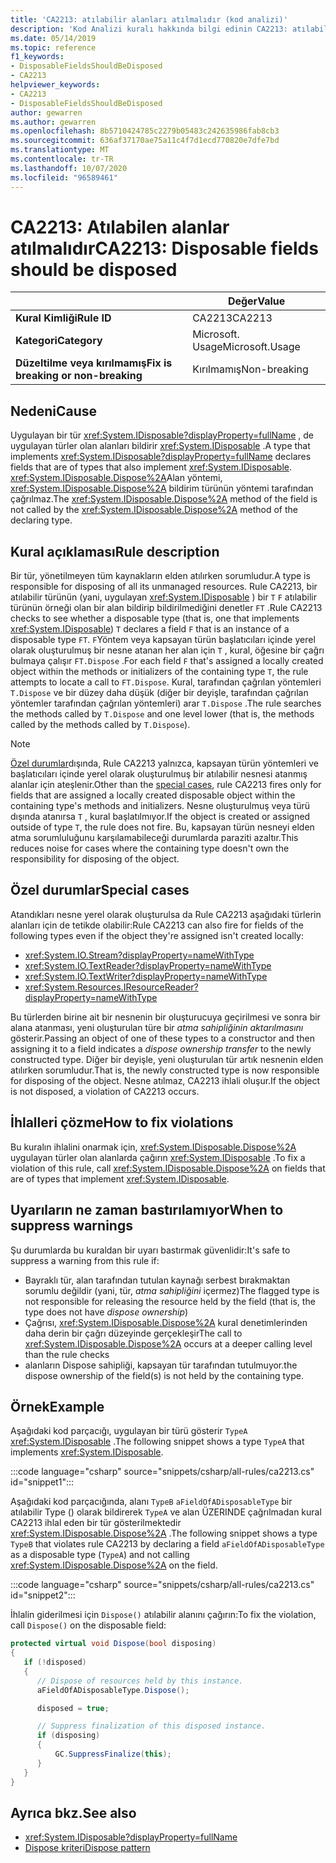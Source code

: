 ```yaml
---
title: 'CA2213: atılabilir alanları atılmalıdır (kod analizi)'
description: 'Kod Analizi kuralı hakkında bilgi edinin CA2213: atılabilir alanları atılmalıdır'
ms.date: 05/14/2019
ms.topic: reference
f1_keywords:
- DisposableFieldsShouldBeDisposed
- CA2213
helpviewer_keywords:
- CA2213
- DisposableFieldsShouldBeDisposed
author: gewarren
ms.author: gewarren
ms.openlocfilehash: 8b5710424785c2279b05483c242635986fab8cb3
ms.sourcegitcommit: 636af37170ae75a11c4f7d1ecd770820e7dfe7bd
ms.translationtype: MT
ms.contentlocale: tr-TR
ms.lasthandoff: 10/07/2020
ms.locfileid: "96589461"
---
```

# <a name="ca2213-disposable-fields-should-be-disposed"></a><span data-ttu-id="5e53a-103">CA2213: Atılabilen alanlar atılmalıdır</span><span class="sxs-lookup"><span data-stu-id="5e53a-103">CA2213: Disposable fields should be disposed</span></span>

| | <span data-ttu-id="5e53a-104">Değer</span><span class="sxs-lookup"><span data-stu-id="5e53a-104">Value</span></span> |
|-|-|
| <span data-ttu-id="5e53a-105">**Kural Kimliği**</span><span class="sxs-lookup"><span data-stu-id="5e53a-105">**Rule ID**</span></span> |<span data-ttu-id="5e53a-106">CA2213</span><span class="sxs-lookup"><span data-stu-id="5e53a-106">CA2213</span></span>|
| <span data-ttu-id="5e53a-107">**Kategori**</span><span class="sxs-lookup"><span data-stu-id="5e53a-107">**Category**</span></span> |<span data-ttu-id="5e53a-108">Microsoft. Usage</span><span class="sxs-lookup"><span data-stu-id="5e53a-108">Microsoft.Usage</span></span>|
| <span data-ttu-id="5e53a-109">**Düzeltilme veya kırılmamış**</span><span class="sxs-lookup"><span data-stu-id="5e53a-109">**Fix is breaking or non-breaking**</span></span> |<span data-ttu-id="5e53a-110">Kırılmamış</span><span class="sxs-lookup"><span data-stu-id="5e53a-110">Non-breaking</span></span>|

## <a name="cause"></a><span data-ttu-id="5e53a-111">Nedeni</span><span class="sxs-lookup"><span data-stu-id="5e53a-111">Cause</span></span>

<span data-ttu-id="5e53a-112">Uygulayan bir tür <xref:System.IDisposable?displayProperty=fullName> , de uygulayan türler olan alanları bildirir <xref:System.IDisposable> .</span><span class="sxs-lookup"><span data-stu-id="5e53a-112">A type that implements <xref:System.IDisposable?displayProperty=fullName> declares fields that are of types that also implement <xref:System.IDisposable>.</span></span> <span data-ttu-id="5e53a-113"><xref:System.IDisposable.Dispose%2A>Alan yöntemi, <xref:System.IDisposable.Dispose%2A> bildirim türünün yöntemi tarafından çağrılmaz.</span><span class="sxs-lookup"><span data-stu-id="5e53a-113">The <xref:System.IDisposable.Dispose%2A> method of the field is not called by the <xref:System.IDisposable.Dispose%2A> method of the declaring type.</span></span>

## <a name="rule-description"></a><span data-ttu-id="5e53a-114">Kural açıklaması</span><span class="sxs-lookup"><span data-stu-id="5e53a-114">Rule description</span></span>

<span data-ttu-id="5e53a-115">Bir tür, yönetilmeyen tüm kaynakların elden atılırken sorumludur.</span><span class="sxs-lookup"><span data-stu-id="5e53a-115">A type is responsible for disposing of all its unmanaged resources.</span></span> <span data-ttu-id="5e53a-116">Rule CA2213, bir atılabilir türünün (yani, uygulayan <xref:System.IDisposable> ) bir `T` `F` atılabilir türünün örneği olan bir alan bildirip bildirilmediğini denetler `FT` .</span><span class="sxs-lookup"><span data-stu-id="5e53a-116">Rule CA2213 checks to see whether a disposable type (that is, one that implements <xref:System.IDisposable>) `T` declares a field `F` that is an instance of a disposable type `FT`.</span></span> <span data-ttu-id="5e53a-117">`F`Yöntem veya kapsayan türün başlatıcıları içinde yerel olarak oluşturulmuş bir nesne atanan her alan için `T` , kural, öğesine bir çağrı bulmaya çalışır `FT.Dispose` .</span><span class="sxs-lookup"><span data-stu-id="5e53a-117">For each field `F` that's assigned a locally created object within the methods or initializers of the containing type `T`, the rule attempts to locate a call to `FT.Dispose`.</span></span> <span data-ttu-id="5e53a-118">Kural, tarafından çağrılan yöntemleri `T.Dispose` ve bir düzey daha düşük (diğer bir deyişle, tarafından çağrılan yöntemler tarafından çağrılan yöntemleri) arar `T.Dispose` .</span><span class="sxs-lookup"><span data-stu-id="5e53a-118">The rule searches the methods called by `T.Dispose` and one level lower (that is, the methods called by the methods called by `T.Dispose`).</span></span>

> [!NOTE]
> <span data-ttu-id="5e53a-119">[Özel durumlar](#special-cases)dışında, Rule CA2213 yalnızca, kapsayan türün yöntemleri ve başlatıcıları içinde yerel olarak oluşturulmuş bir atılabilir nesnesi atanmış alanlar için ateşlenir.</span><span class="sxs-lookup"><span data-stu-id="5e53a-119">Other than the [special cases](#special-cases), rule CA2213 fires only for fields that are assigned a locally created disposable object within the containing type's methods and initializers.</span></span> <span data-ttu-id="5e53a-120">Nesne oluşturulmuş veya türü dışında atanırsa `T` , kural başlatılmıyor.</span><span class="sxs-lookup"><span data-stu-id="5e53a-120">If the object is created or assigned outside of type `T`, the rule does not fire.</span></span> <span data-ttu-id="5e53a-121">Bu, kapsayan türün nesneyi elden atma sorumluluğunu karşılamabileceği durumlarda paraziti azaltır.</span><span class="sxs-lookup"><span data-stu-id="5e53a-121">This reduces noise for cases where the containing type doesn't own the responsibility for disposing of the object.</span></span>

## <a name="special-cases"></a><span data-ttu-id="5e53a-122">Özel durumlar</span><span class="sxs-lookup"><span data-stu-id="5e53a-122">Special cases</span></span>

<span data-ttu-id="5e53a-123">Atandıkları nesne yerel olarak oluşturulsa da Rule CA2213 aşağıdaki türlerin alanları için de tetikde olabilir:</span><span class="sxs-lookup"><span data-stu-id="5e53a-123">Rule CA2213 can also fire for fields of the following types even if the object they're assigned isn't created locally:</span></span>

- <xref:System.IO.Stream?displayProperty=nameWithType>
- <xref:System.IO.TextReader?displayProperty=nameWithType>
- <xref:System.IO.TextWriter?displayProperty=nameWithType>
- <xref:System.Resources.IResourceReader?displayProperty=nameWithType>

<span data-ttu-id="5e53a-124">Bu türlerden birine ait bir nesnenin bir oluşturucuya geçirilmesi ve sonra bir alana atanması, yeni oluşturulan türe bir *atma sahipliğinin aktarılmasını* gösterir.</span><span class="sxs-lookup"><span data-stu-id="5e53a-124">Passing an object of one of these types to a constructor and then assigning it to a field indicates a *dispose ownership transfer* to the newly constructed type.</span></span> <span data-ttu-id="5e53a-125">Diğer bir deyişle, yeni oluşturulan tür artık nesnenin elden atılırken sorumludur.</span><span class="sxs-lookup"><span data-stu-id="5e53a-125">That is, the newly constructed type is now responsible for disposing of the object.</span></span> <span data-ttu-id="5e53a-126">Nesne atılmaz, CA2213 ihlali oluşur.</span><span class="sxs-lookup"><span data-stu-id="5e53a-126">If the object is not disposed, a violation of CA2213 occurs.</span></span>

## <a name="how-to-fix-violations"></a><span data-ttu-id="5e53a-127">İhlalleri çözme</span><span class="sxs-lookup"><span data-stu-id="5e53a-127">How to fix violations</span></span>

<span data-ttu-id="5e53a-128">Bu kuralın ihlalini onarmak için, <xref:System.IDisposable.Dispose%2A> uygulayan türler olan alanlarda çağırın <xref:System.IDisposable> .</span><span class="sxs-lookup"><span data-stu-id="5e53a-128">To fix a violation of this rule, call <xref:System.IDisposable.Dispose%2A> on fields that are of types that implement <xref:System.IDisposable>.</span></span>

## <a name="when-to-suppress-warnings"></a><span data-ttu-id="5e53a-129">Uyarıların ne zaman bastırılamıyor</span><span class="sxs-lookup"><span data-stu-id="5e53a-129">When to suppress warnings</span></span>

<span data-ttu-id="5e53a-130">Şu durumlarda bu kuraldan bir uyarı bastırmak güvenlidir:</span><span class="sxs-lookup"><span data-stu-id="5e53a-130">It's safe to suppress a warning from this rule if:</span></span>

- <span data-ttu-id="5e53a-131">Bayraklı tür, alan tarafından tutulan kaynağı serbest bırakmaktan sorumlu değildir (yani, tür, *atma sahipliğini* içermez)</span><span class="sxs-lookup"><span data-stu-id="5e53a-131">The flagged type is not responsible for releasing the resource held by the field (that is, the type does not have *dispose ownership*)</span></span>
- <span data-ttu-id="5e53a-132">Çağrısı, <xref:System.IDisposable.Dispose%2A> kural denetimlerinden daha derin bir çağrı düzeyinde gerçekleşir</span><span class="sxs-lookup"><span data-stu-id="5e53a-132">The call to <xref:System.IDisposable.Dispose%2A> occurs at a deeper calling level than the rule checks</span></span>
- <span data-ttu-id="5e53a-133">alanların Dispose sahipliği, kapsayan tür tarafından tutulmuyor.</span><span class="sxs-lookup"><span data-stu-id="5e53a-133">the dispose ownership of the field(s) is not held by the containing type.</span></span>

## <a name="example"></a><span data-ttu-id="5e53a-134">Örnek</span><span class="sxs-lookup"><span data-stu-id="5e53a-134">Example</span></span>

<span data-ttu-id="5e53a-135">Aşağıdaki kod parçacığı, uygulayan bir türü gösterir `TypeA` <xref:System.IDisposable> .</span><span class="sxs-lookup"><span data-stu-id="5e53a-135">The following snippet shows a type `TypeA` that implements <xref:System.IDisposable>.</span></span>

:::code language="csharp" source="snippets/csharp/all-rules/ca2213.cs" id="snippet1":::

<span data-ttu-id="5e53a-136">Aşağıdaki kod parçacığında, alanı `TypeB` `aFieldOfADisposableType` bir atılabilir Type () olarak bildirerek `TypeA` ve alan ÜZERINDE çağrılmadan kural CA2213 ihlal eden bir tür gösterilmektedir <xref:System.IDisposable.Dispose%2A> .</span><span class="sxs-lookup"><span data-stu-id="5e53a-136">The following snippet shows a type `TypeB` that violates rule CA2213 by declaring a field `aFieldOfADisposableType` as a disposable type (`TypeA`) and not calling <xref:System.IDisposable.Dispose%2A> on the field.</span></span>

:::code language="csharp" source="snippets/csharp/all-rules/ca2213.cs" id="snippet2":::

<span data-ttu-id="5e53a-137">İhlalin giderilmesi için `Dispose()` atılabilir alanını çağırın:</span><span class="sxs-lookup"><span data-stu-id="5e53a-137">To fix the violation, call `Dispose()` on the disposable field:</span></span>

```csharp
protected virtual void Dispose(bool disposing)
{
   if (!disposed)
   {
      // Dispose of resources held by this instance.
      aFieldOfADisposableType.Dispose();

      disposed = true;

      // Suppress finalization of this disposed instance.
      if (disposing)
      {
          GC.SuppressFinalize(this);
      }
   }
}
```

## <a name="see-also"></a><span data-ttu-id="5e53a-138">Ayrıca bkz.</span><span class="sxs-lookup"><span data-stu-id="5e53a-138">See also</span></span>

- <xref:System.IDisposable?displayProperty=fullName>
- [<span data-ttu-id="5e53a-139">Dispose kriteri</span><span class="sxs-lookup"><span data-stu-id="5e53a-139">Dispose pattern</span></span>](../../../standard/garbage-collection/implementing-dispose.md)
